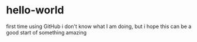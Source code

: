 # hello-world

first time using GitHub
i don't know what I am doing, but i hope this can be a good start of something amazing
